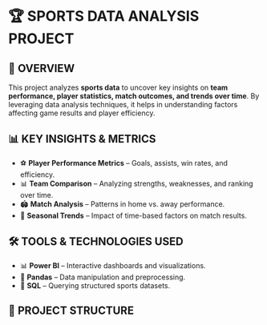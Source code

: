 # 🏆 **SPORTS DATA ANALYSIS PROJECT**

## 📌 **OVERVIEW**
This project analyzes **sports data** to uncover key insights on **team performance, player statistics, match outcomes, and trends over time**. By leveraging data analysis techniques, it helps in understanding factors affecting game results and player efficiency.

## 📊 **KEY INSIGHTS & METRICS**
- ⚽ **Player Performance Metrics** – Goals, assists, win rates, and efficiency.
- 📊 **Team Comparison** – Analyzing strengths, weaknesses, and ranking over time.
- 🏟️ **Match Analysis** – Patterns in home vs. away performance.
- 📅 **Seasonal Trends** – Impact of time-based factors on match results.

## 🛠️ **TOOLS & TECHNOLOGIES USED**
- 📊 **Power BI** – Interactive dashboards and visualizations.
- 🐼 **Pandas** – Data manipulation and preprocessing.
- 📂 **SQL** – Querying structured sports datasets.

## 📂 **PROJECT STRUCTURE**
